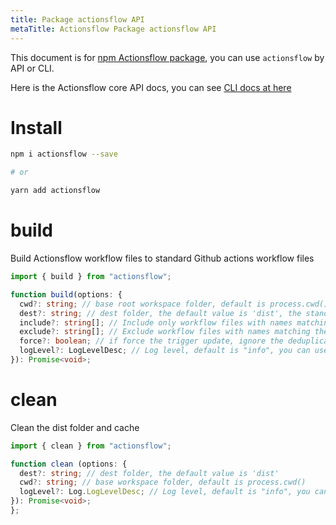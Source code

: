 ```yaml
---
title: Package actionsflow API
metaTitle: Actionsflow Package actionsflow API
---
```


This document is for [npm Actionsflow package](https://www.npmjs.com/package/actionsflow), you can use `actionsflow` by API or CLI.

Here is the Actionsflow core API docs, you can see [CLI docs at here](../reference/cli.md)

# Install

```bash
npm i actionsflow --save

# or

yarn add actionsflow
```

# build

Build Actionsflow workflow files to standard Github actions workflow files

```typescript
import { build } from "actionsflow";

function build(options: {
  cwd?: string; // base root workspace folder, default is process.cwd()
  dest?: string; // dest folder, the default value is 'dist', the standard Github actions workflow files will place to `./dist/workflows`
  include?: string[]; // Include only workflow files with names matching the given glob.
  exclude?: string[]; // Exclude workflow files with names matching the given glob.
  force?: boolean; // if force the trigger update, ignore the deduplicate key and update interval
  logLevel?: LogLevelDesc; // Log level, default is "info", you can use one of these values, "trace" | "debug" | "info" | "warn" | "error" | "silent"
}): Promise<void>;
```

# clean

Clean the dist folder and cache

```typescript
import { clean } from "actionsflow";

function clean (options: {
  dest?: string; // dest folder, the default value is 'dist'
  cwd?: string; // base workspace folder, default is process.cwd()
  logLevel?: Log.LogLevelDesc; // Log level, default is "info", you can use one of these values, "trace" | "debug" | "info" | "warn" | "error" | "silent"
}): Promise<void>;
};
```
